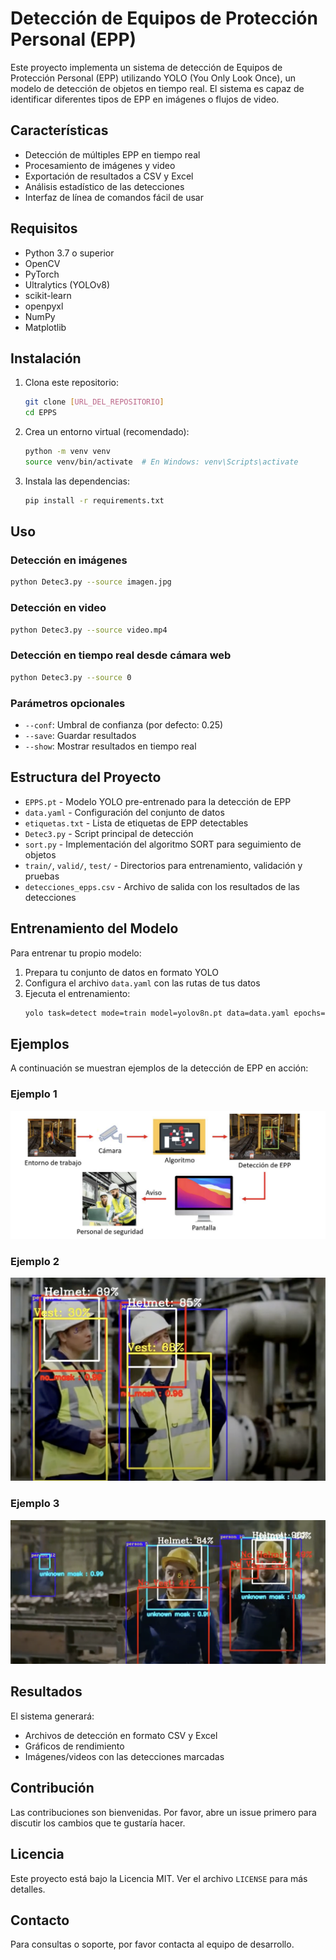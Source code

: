 # Detección de Equipos de Protección Personal (EPP)

Este proyecto implementa un sistema de detección de Equipos de Protección Personal (EPP) utilizando YOLO (You Only Look Once), un modelo de detección de objetos en tiempo real. El sistema es capaz de identificar diferentes tipos de EPP en imágenes o flujos de video.

## Características

- Detección de múltiples EPP en tiempo real
- Procesamiento de imágenes y video
- Exportación de resultados a CSV y Excel
- Análisis estadístico de las detecciones
- Interfaz de línea de comandos fácil de usar

## Requisitos

- Python 3.7 o superior
- OpenCV
- PyTorch
- Ultralytics (YOLOv8)
- scikit-learn
- openpyxl
- NumPy
- Matplotlib

## Instalación

1. Clona este repositorio:
   ```bash
   git clone [URL_DEL_REPOSITORIO]
   cd EPPS
   ```

2. Crea un entorno virtual (recomendado):
   ```bash
   python -m venv venv
   source venv/bin/activate  # En Windows: venv\Scripts\activate
   ```

3. Instala las dependencias:
   ```bash
   pip install -r requirements.txt
   ```

## Uso

### Detección en imágenes
```bash
python Detec3.py --source imagen.jpg
```

### Detección en video
```bash
python Detec3.py --source video.mp4
```

### Detección en tiempo real desde cámara web
```bash
python Detec3.py --source 0
```

### Parámetros opcionales
- `--conf`: Umbral de confianza (por defecto: 0.25)
- `--save`: Guardar resultados
- `--show`: Mostrar resultados en tiempo real

## Estructura del Proyecto

- `EPPS.pt` - Modelo YOLO pre-entrenado para la detección de EPP
- `data.yaml` - Configuración del conjunto de datos
- `etiquetas.txt` - Lista de etiquetas de EPP detectables
- `Detec3.py` - Script principal de detección
- `sort.py` - Implementación del algoritmo SORT para seguimiento de objetos
- `train/`, `valid/`, `test/` - Directorios para entrenamiento, validación y pruebas
- `detecciones_epps.csv` - Archivo de salida con los resultados de las detecciones

## Entrenamiento del Modelo

Para entrenar tu propio modelo:

1. Prepara tu conjunto de datos en formato YOLO
2. Configura el archivo `data.yaml` con las rutas de tus datos
3. Ejecuta el entrenamiento:
   ```bash
   yolo task=detect mode=train model=yolov8n.pt data=data.yaml epochs=100 imgsz=640
   ```

## Ejemplos

A continuación se muestran ejemplos de la detección de EPP en acción:

### Ejemplo 1
![Detección de EPP 1](epps_1.png)

### Ejemplo 2
![Detección de EPP 2](epps_2.png)

### Ejemplo 3
![Detección de EPP 3](epps_3.png)

## Resultados

El sistema generará:
- Archivos de detección en formato CSV y Excel
- Gráficos de rendimiento
- Imágenes/videos con las detecciones marcadas

## Contribución

Las contribuciones son bienvenidas. Por favor, abre un issue primero para discutir los cambios que te gustaría hacer.

## Licencia

Este proyecto está bajo la Licencia MIT. Ver el archivo `LICENSE` para más detalles.

## Contacto

Para consultas o soporte, por favor contacta al equipo de desarrollo.
